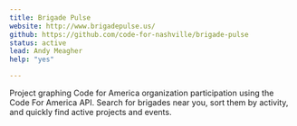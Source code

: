 ```yaml
---
title: Brigade Pulse
website: http://www.brigadepulse.us/
github: https://github.com/code-for-nashville/brigade-pulse
status: active
lead: Andy Meagher
help: "yes"

---
```

Project graphing Code for America organization participation using the Code For America API. Search for brigades near you, sort them by activity, and quickly find active projects and events.
